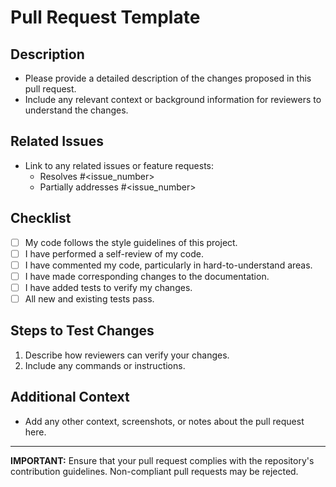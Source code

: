 # Pull Request Template

## Description

- Please provide a detailed description of the changes proposed in this pull request.
- Include any relevant context or background information for reviewers to understand the changes.

## Related Issues

- Link to any related issues or feature requests:
  - Resolves #<issue_number>
  - Partially addresses #<issue_number>

## Checklist

- [ ] My code follows the style guidelines of this project.
- [ ] I have performed a self-review of my code.
- [ ] I have commented my code, particularly in hard-to-understand areas.
- [ ] I have made corresponding changes to the documentation.
- [ ] I have added tests to verify my changes.
- [ ] All new and existing tests pass.

## Steps to Test Changes

1. Describe how reviewers can verify your changes.
2. Include any commands or instructions.

## Additional Context

- Add any other context, screenshots, or notes about the pull request here.

---

**IMPORTANT:** Ensure that your pull request complies with the repository's contribution guidelines. Non-compliant pull requests may be rejected.
